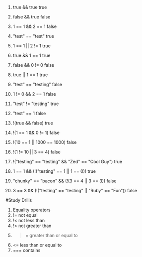 1. true && true
true

2. false && true
false

3. 1 == 1 && 2 == 1
false

4. "test" == "test"
true

5. 1 == 1 || 2 != 1
true

6. true && 1 == 1
true

7. false && 0 != 0
false

8. true || 1 == 1
true

9. "test" == "testing"
false

10. 1 != 0 && 2 == 1
false

11. "test" != "testing"
true

12. "test" == 1
false

13. !(true && false)
true

14. !(1 == 1 && 0 != 1)
false

15. !(10 == 1 || 1000 == 1000)
false

16. !(1 != 10 || 3 == 4)
false

17. !("testing" == "testing" && "Zed" == "Cool Guy")
true

18. 1 == 1 && (!("testing" == 1 || 1 == 0))
true

19. "chunky" == "bacon" && (!(3 == 4 || 3 == 3))
false

20. 3 == 3 && (!("testing" == "testing" || "Ruby" == "Fun"))
false


#Study Drills
1. Equality operators
 1. !=   not equal
 2. !<   not less than
 3. !>   not greater than
 4. >=   greater than or equal to
 5. <=   less than or equal to
 6. ===  contains

